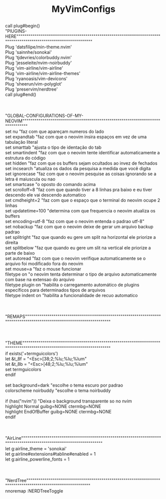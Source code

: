 # <p align="center"> MyVimConfigs</p>

<span>call plug#begin()<br>
"PlUGINS-HERE""""""""""""""""""""""""""""""""""""""""""""""""""""""""""""""""""""""""""""""""""""""""""""""""""""""""""""""""""<br>
Plug 'datsfilipe/min-theme.nvim' <br>
Plug 'sainnhe/sonokai'<br>
Plug 'tjdevries/colorbuddy.nvim'<br>
Plug 'jesseleite/nvim-noirbuddy'<br>
Plug 'vim-airline/vim-airline'<br>
Plug 'vim-airline/vim-airline-themes'<br>
Plug 'ryanoasis/vim-devicons'<br>
Plug 'sheerun/vim-polyglot'<br>
Plug 'preservim/nerdtree'<br>
call plug#end()<br>
<br>
<br>
<br>
"GLOBAL-CONFIGURATIONS-OF-MY-NEOVIM"""""""""""""""""""""""""""""""""""""""""""""""""""""""""""""""""""""""""""""""<br>
set nu                  "faz com que apareçam numeros do lado<br>
set expandtab           "faz com que o neovim insira espaços em vez de uma tabulação literal<br>
set smarttab            "ajusta o tipo de identação do tab<br>
set smartindent         "faz com que o neovim tente identificar automaticamente a estrutura do código<br>
set hidden              "faz com que os buffers sejam ocultados ao invez de fechados<br>
set incsearch           "atualiza os dados da pesquisa a medida que você digita<br>
set ignorecase          "faz com que o neovim pesquise as coisas ignorando se a letra é maiuscula ou nao<br>
set smartcase           "o oposto do comando acima<br>
set scrolloff=8         "faz com que quando tiver a 8 linhas pra baixo e eu tiver descendo ele vai descendo automatico<br>
set cmdheight=2         "faz com que o espaço que o terminal do neovim ocupe 2 linhas<br>
set updatetime=100      "determina com que frequencia o neovim atualiza os buffers<br>
set encoding=utf-8      "faz com que o neovim entenda o padrao utf-8"<br>
set nobackup            "faz com que o neovim deixe de gerar um arquivo backup padrao<br>
set splitright          "faz que quando eu gere um split na horizontal ele priorize a direita<br>
set splitbelow          "faz que quando eu gere um slit na vertical ele priorize a parte de baixo<br>
set autoread            "faz com que o neovim verifique automaticamente se o arquivo foi modificado fora do neovim<br>
set mouse=a             "faz o mouse funcionar<br>
filetype on             "o neovim tenta determinar o tipo de arquivo automaticamente com base na extensao do arquivo<br>
filetype plugin on      "habilita o carregamento automático de plugins específicos para determinados tipos de arquivos<br>
filetype indent on      "habilita a funcionalidade de recuo automatico<br>
<br>
<br>
<br>
"REMAPS"""""""""""""""""""""""""""""""""""""""""""""""""""""""""""""""""""""""""""""""""""""""""""""""""""""""""""""""""""""""<br>
<br>
<br>
<br>
"THEME""""""""""""""""""""""""""""""""""""""""""""""""""""""""""""""""""""""""""""""""""""""""""""""""""""""""""""""""""""""""<br>
if exists('+termguicolors')<br>
  let &t_8f = "\<Esc>[38;2;%lu;%lu;%lum"<br>
  let &t_8b = "\<Esc>[48;2;%lu;%lu;%lum"<br>
  set termguicolors<br>
endif<br>
<br>
set background=dark     "escolhe o tema escuro por padrao<br>
colorscheme noirbuddy   "escolhe o tema noirbuddy<br>
<br>
if (has("nvim")) "Deixa o background transparente so no nvim<br>
    highlight Normal guibg=NONE ctermbg=NONE<br>
    highlight EndOfBuffer guibg=NONE ctermbg=NONE<br>
endif<br>
<br>
<br>
<br>
"AirLine"""""""""""""""""""""""""""""""""""""""""""""""""""""""""""""""""""""""""""""""""""""""""""""""""""""""""""""""""""""<br>
let g:airline_theme = 'sonokai'<br>
let g:airline#extensions#tabline#enabled = 1<br>
let g:airline_powerline_fonts = 1<br>
<br>
<br>
<br>
"NerdTree""""""""""""""""""""""""""""""""""""""""""""""""""""""""""""""""""""""""""""""""""""""""""""""""""""""""""""<br>
nnoremap <C-a> :NERDTreeToggle<CR><br></span>
